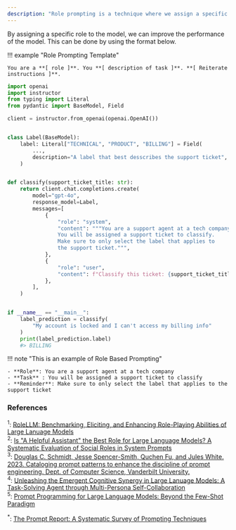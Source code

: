 ```yaml
---
description: "Role prompting is a technique where we assign a specific role to a LLM. We can do so by using the format"
---
```


By assigning a specific role to the model, we can improve the performance of the model. This can be done by using the format below.

!!! example "Role Prompting Template"

    You are a **[ role ]**. You **[ description of task ]**. **[ Reiterate instructions ]**.

```python hl_lines="23-26"
import openai
import instructor
from typing import Literal
from pydantic import BaseModel, Field

client = instructor.from_openai(openai.OpenAI())


class Label(BaseModel):
    label: Literal["TECHNICAL", "PRODUCT", "BILLING"] = Field(
        ...,
        description="A label that best desscribes the support ticket",
    )


def classify(support_ticket_title: str):
    return client.chat.completions.create(
        model="gpt-4o",
        response_model=Label,
        messages=[
            {
                "role": "system",
                "content": """You are a support agent at a tech company.
                You will be assigned a support ticket to classify.
                Make sure to only select the label that applies to
                the support ticket.""",
            },
            {
                "role": "user",
                "content": f"Classify this ticket: {support_ticket_title}",
            },
        ],
    )


if __name__ == "__main__":
    label_prediction = classify(
        "My account is locked and I can't access my billing info"
    )
    print(label_prediction.label)
    #> BILLING
```

!!! note "This is an example of Role Based Prompting"

    - **Role**: You are a support agent at a tech company
    - **Task** : You will be assigned a support ticket to classify
    - **Reminder**: Make sure to only select the label that applies to the support ticket

### References

<sup id="ref-1">1</sup>: [RoleLLM: Benchmarking, Eliciting, and Enhancing Role-Playing Abilities of Large Lanuage Models](https://arxiv.org/abs/2310.00746)  
<sup id="ref-2">2</sup>: [Is "A Helpful Assistant" the Best Role for Large Language Models? A Systematic Evaluation of Social Roles in System Prompts ](https://arxiv.org/abs/2311.10054)  
<sup id="ref-3">3</sup>: [Douglas C. Schmidt, Jesse Spencer-Smith, Quchen Fu, and Jules White. 2023. Cataloging prompt patterns to enhance the discipline of prompt engineering. Dept. of Computer Science, Vanderbilt University.](https://www.dre.vanderbilt.edu/~schmidt/PDF/ADA_Europe_Position_Paper.pdf)  
<sup id="ref-4">4</sup>: [Unleashing the Emergent Cognitive Synergy in Large Lanuage Models: A Task-Solving Agent through Multi-Persona Self-Collaboration ](https://arxiv.org/abs/2307.05300)  
<sup id="ref-5">5</sup>: [Prompt Programming for Large Language Models: Beyond the Few-Shot Paradigm](https://dl.acm.org/doi/10.1145/3411763.3451760)

<sup id="ref-asterisk">\*</sup>: [The Prompt Report: A Systematic Survey of Prompting Techniques](https://arxiv.org/abs/2406.06608)
